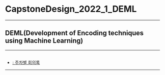 # CapstoneDesign_2022_1_DEML
---------
## DEML(Development of Encoding techniques using Machine Learning)
------------

##  
 
- <a href="./docs/weekly_report">: 주차별 회의록</a>
 ----------------
 
